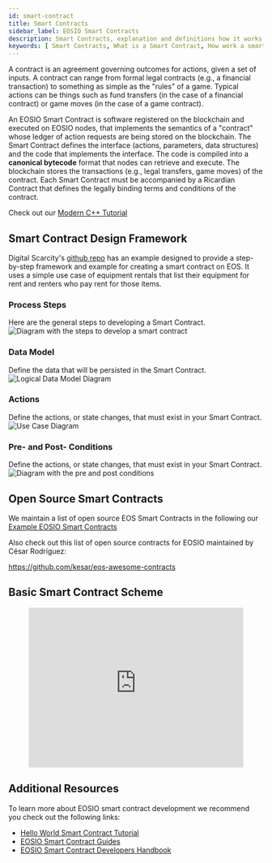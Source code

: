 ```yaml
---
id: smart-contract
title: Smart Contracts
sidebar_label: EOSIO Smart Contracts
description: Smart Contracts, explanation and definitions how it works and how to use it.
keywords: [ Smart Contracts, What is a Smart Contract, How work a smart contract, How Create a Smart Contract, EOS, EOS Costa Rica]
---
```


A contract is an agreement governing outcomes for actions, given a set of inputs. A contract can range from formal legal contracts (e.g., a financial transaction) to something as simple as the "rules" of a game. Typical actions can be things such as fund transfers (in the case of a financial contract) or game moves (in the case of a game contract).

An EOSIO Smart Contract is software registered on the blockchain and executed on EOSIO nodes, that implements the semantics of a "contract" whose ledger of action requests are being stored on the blockchain. The Smart Contract defines the interface (actions, parameters, data structures) and the code that implements the interface. The code is compiled into a **canonical bytecode** format that nodes can retrieve and execute. The blockchain stores the transactions (e.g., legal transfers, game moves) of the contract. Each Smart Contract must be accompanied by a Ricardian Contract that defines the legally binding terms and conditions of the contract.

Check out our [Modern C++ Tutorial](https://docs.edenia.com/docs/tutorials/modern-cpp)

## Smart Contract Design Framework 
Digital Scarcity's [github repo](https://github.com/digital-scarcity/equiprental) has an example designed to provide a step-by-step framework and example for creating a smart contract on EOS. It uses a simple use case of equipment rentals that list their equipment for rent and renters who pay rent for those items.

### Process Steps
Here are the general steps to developing a Smart Contract.
![Diagram with the steps to develop a smart contract](/img/contracts/steps.webp "Steps")


### Data Model
Define the data that will be persisted in the Smart Contract.
![Logical Data Model Diagram](/img/contracts/datamodel.webp "Data Model")

### Actions
Define the actions, or state changes, that must exist in your Smart Contract.
![Use Case Diagram](/img/contracts/actions.webp "Actions")

### Pre- and Post- Conditions
Define the actions, or state changes, that must exist in your Smart Contract.
![Diagram with the pre and post conditions](/img/contracts/prepostconditions.webp "Pre and Post Conditions")


## Open Source Smart Contracts 
We maintain a list of open source EOS Smart Contracts in the following our [Example EOSIO Smart Contracts](https://docs.edenia.com/docs/tools/example-eosio-smart-contract)

Also check out this list of open source contracts for EOSIO maintained by César Rodríguez:

https://github.com/kesar/eos-awesome-contracts

## Basic Smart Contract Scheme

<figure className="video_container">
  <iframe width="100%" height="315" src="https://www.youtube.com/embed/ZE2HxTmxfrI" frameBorder="0" allowFullScreen loading="lazy"> </iframe>
</figure>

## Additional Resources

To learn more about EOSIO smart contract development we recommend you check out the following links:

* [Hello World Smart Contract Tutorial](../../tutorials/hello-world-contract)
* [EOSIO Smart Contract Guides](https://developers.eos.io/welcome/v2.1/smart-contract-guides/index)
* [EOSIO Smart Contract Developers Handbook](https://cc32d9.gitbook.io/eosio-smart-contract-developers-handbook)